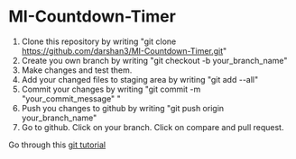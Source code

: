 # MI-Countdown-Timer

1. Clone this repository by writing "git clone https://github.com/darshan3/MI-Countdown-Timer.git"
2. Create you own branch by writing "git checkout -b your_branch_name"
3. Make changes and test them.
4. Add your changed files to staging area by writing "git add --all"
5. Commit your changes by writing "git commit -m "your_commit_message" "
6. Push you changes to github by writing "git push origin your_branch_name"
7. Go to github. Click on your branch. Click on compare and pull request.

Go through this [git tutorial](https://github.com/nihal111/git_tutorial/blob/master/GIT%20Tutorial) 
